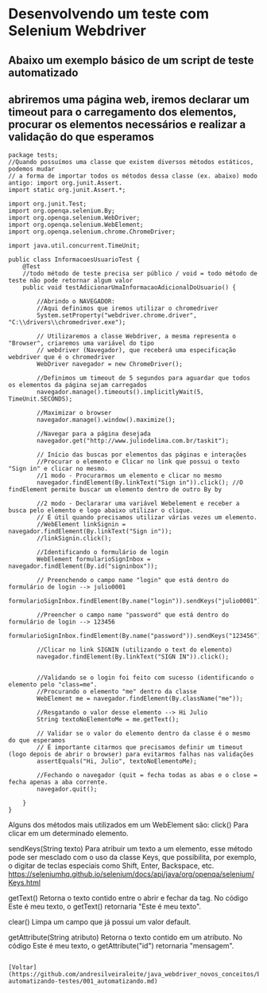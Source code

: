 # Desenvolvendo um teste com Selenium Webdriver
## Abaixo um exemplo básico de um script de teste automatizado
## abriremos uma página web, iremos declarar um timeout para o carregamento dos elementos, procurar os elementos necessários e realizar a validação do que esperamos

```
package tests;
//Quando possuímos uma classe que existem diversos métodos estáticos, podemos mudar
// a forma de importar todos os métodos dessa classe (ex. abaixo) modo antigo: import org.junit.Assert.
import static org.junit.Assert.*;

import org.junit.Test;
import org.openqa.selenium.By;
import org.openqa.selenium.WebDriver;
import org.openqa.selenium.WebElement;
import org.openqa.selenium.chrome.ChromeDriver;

import java.util.concurrent.TimeUnit;

public class InformacoesUsuarioTest {
    @Test
    //todo método de teste precisa ser público / void = todo método de teste não pode retornar algum valor
    public void testAdicionarUmaInformacaoAdicionalDoUsuario() {

        //Abrindo o NAVEGADOR:
        //Aqui definimos que iremos utilizar o chromedriver
        System.setProperty("webdriver.chrome.driver", "C:\\drivers\\chromedriver.exe");

        // Utilizaremos a classe Webdriver, a mesma representa o "Browser", criaremos uma variável do tipo
        // webdriver (Navegador), que receberá uma especificação webdriver que é o chromedriver
        WebDriver navegador = new ChromeDriver();

        //Definimos um timeout de 5 segundos para aguardar que todos os elementos da página sejam carregados
        navegador.manage().timeouts().implicitlyWait(5, TimeUnit.SECONDS);

        //Maximizar o browser
        navegador.manage().window().maximize();

        //Navegar para a página desejada
        navegador.get("http://www.juliodelima.com.br/taskit");

        // Início das buscas por elementos das páginas e interações
        //Procurar o elemento e Clicar no link que possui o texto "Sign in" e clicar no mesmo.
        //1 modo - Procurarmos um elemento e clicar no mesmo
        navegador.findElement(By.linkText("Sign in")).click(); //O findElement permite buscar um elemento dentro de outro By by

        //2 modo - Declararar uma variável Webelement e receber a busca pelo elemento e logo abaixo utilizar o clique.
        // É útil quando precisamos utilizar várias vezes um elemento.
        //WebElement linkSignin = navegador.findElement(By.linkText("Sign in"));
        //linkSignin.click();

        //Identificando o formulário de login
        WebElement formularioSignInbox = navegador.findElement(By.id("signinbox"));

        // Preenchendo o campo name "login" que está dentro do formulário de login --> julio0001
        formularioSignInbox.findElement(By.name("login")).sendKeys("julio0001");

        //Preencher o campo name "password" que está dentro do formulário de login --> 123456
        formularioSignInbox.findElement(By.name("password")).sendKeys("123456");

        //Clicar no link SIGNIN (utilizando o text do elemento)
        navegador.findElement(By.linkText("SIGN IN")).click();


        //Validando se o login foi feito com sucesso (identificando o elemento pelo "class=me".
        //Procurando o elemento "me" dentro da classe
        WebElement me = navegador.findElement(By.className("me"));

        //Resgatando o valor desse elemento --> Hi Julio
        String textoNoElementoMe = me.getText();

        // Validar se o valor do elemento dentro da classe é o mesmo do que esperamos
        // É importante citarmos que precisamos definir um timeout (logo depois de abrir o browser) para evitarmos falhas nas validações
        assertEquals("Hi, Julio", textoNoElementoMe);

        //Fechando o navegador (quit = fecha todas as abas e o close = fecha apenas a aba corrente.
        navegador.quit();

    }
}
```
Alguns dos métodos mais utilizados em um WebElement são:
click() 
Para clicar em um determinado elemento.

sendKeys(String texto) 
Para atribuir um texto a um elemento, esse método pode ser mesclado com o uso da classe Keys, que possibilita, por exemplo, o digitar de teclas especiais como Shift, Enter, Backspace, etc.
https://seleniumhq.github.io/selenium/docs/api/java/org/openqa/selenium/Keys.html

getText() 
Retorna o texto contido entre o abrir e fechar da tag. No código <a id="mensagem">Este é meu texto</a>, o getText() retornaria "Este é meu texto".

clear() 
Limpa um campo que já possui um valor default.

getAttribute(String atributo) 
Retorna o texto contido em um atributo. No código <a id="mensagem">Este é meu texto</a>, o getAttribute("id") retornaria "mensagem".
```

[Voltar](https://github.com/andresilveiraleite/java_webdriver_novos_conceitos/blob/master/docs/b-automatizando-testes/001_automatizando.md) 

